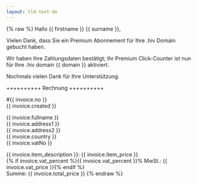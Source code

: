 ```yaml
---
layout: tld-text-de
---
```


{% raw %}
Hallo {{ firstname }} {{ surname }},

Vielen Dank, dass Sie ein Premium Abonnement für Ihre .hiv Domain gebucht haben.

Wir haben Ihre Zahlungsdaten bestätigt; Ihr Premium Click-Counter ist nun für Ihre .hiv domain {{ domain }} aktiviert.

Nochmals vielen Dank für Ihre Unterstützung.

++++++++++ Rechnung ++++++++++

\#{{ invoice.no }}  
{{ invoice.created }}

{{ invoice.fullname }}  
{{ invoice.address1 }}  
{{ invoice.address2 }}  
{{ invoice.country }}  
{{ invoice.vatNo }}  

{{ invoice.item_description }}: {{ invoice.item_price }}  
{% if invoice.vat_percent %}{{ invoice.vat_percent }}% MwSt.: {{ invoice.vat_price }}{% endif %}  
Summe: {{ invoice.total_price }}
{% endraw %}
